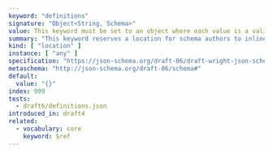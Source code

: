 ```yaml
---
keyword: "definitions"
signature: "Object<String, Schema>"
value: This keyword must be set to an object where each value is a valid JSON Schema
summary: "This keyword reserves a location for schema authors to inline re-usable JSON Schemas into a more general schema."
kind: [ "location" ]
instance: [ "any" ]
specification: "https://json-schema.org/draft-06/draft-wright-json-schema-validation-01#rfc.section.7.1"
metaschema: "http://json-schema.org/draft-06/schema#"
default:
  value: "{}"
index: 999
tests:
  - draft6/definitions.json
introduced_in: draft4
related:
  - vocabulary: core
    keyword: $ref
---
```

